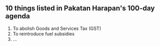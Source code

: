 ## 10 things listed in Pakatan Harapan's 100-day agenda

1. To abolish Goods and Services Tax (GST)
1. To reintroduce fuel subsidies
1. ...
